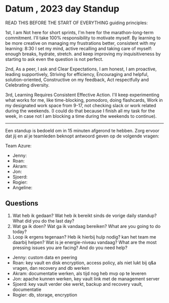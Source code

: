 # Datum , 2023 day Standup

READ THIS BEFORE THE START OF EVERYTHING
guiding principles:

1st, I am Not here for short sprints, I'm here for the marathon-long-term commitment. I'll take 100% responsibility to motivate myself. By learning to be more creative on managing my frustrations better, consistent with my learning: 8:30 I set my mind, active recalling and taking care of myself: enough breaks, hydrate, stretch. and keep improving my inquisitiveness by starting to ask even the question is not perfect.

2nd, As a peer, I ask and Clear Expectations, I am honest, I am proactive, leading supportively, Striving for efficiency, Encouraging and helpful, solution-oriented, Constructive on my feedback, Act respectfully and Celebrating diversity.

3rd, Learning Requires Consistent Effective Action. I'll keep experimenting what works for me, like time-blocking, pomodoro, doing flashcards, Work in my designated work space from 9-17, not checking slack or work related during the weekends. (I could do that because I finish all my task for the week, in case not I am blocking a time during the weekends to continue).

---

Een standup is bedoeld om in 15 minuten afgerond te hebben. Zorg ervoor dat jij en al je teamleden beknopt antwoord geven op de volgende vragen:

Team Azure:

- Jenny:
- Roan:
- Akram:
- Jon:
- Sjoerd:
- Rogier:
- Angeline:

## Questions

1. Wat heb ik gedaan? Wat heb ik bereikt sinds de vorige daily standup? What did you do the last day?
2. Wat ga ik doen? Wat ga ik vandaag bereiken? What are you going to do today?
3. Loop ik ergens tegenaan? Heb ik hierbij hulp nodig? kan het team me daarbij helpen? Wat is je energie-niveau vandaag? What are the most pressing issues you are facing? And do you need help?

- Jenny: custom data en peering
- Roan: key vault en disk encryption, access policy, als niet lukt bij q&a vragen, dan recovery and db werken
- Akram: documentatie werken, als tijd nog heb mvp op te leveren
- Jon: apache kunnen werken, key vault link met de management server
- Sjoerd: key vault verder oke werkt, backup and recovery vault, documentatie
- Rogier: db, storage, encryption
